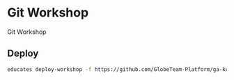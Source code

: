 # Git Workshop

Git Workshop

## Deploy
```bash
educates deploy-workshop -f https://github.com/GlobeTeam-Platform/ga-kursus-git/releases/download/0.0-rc.3/workshop.yaml
```
